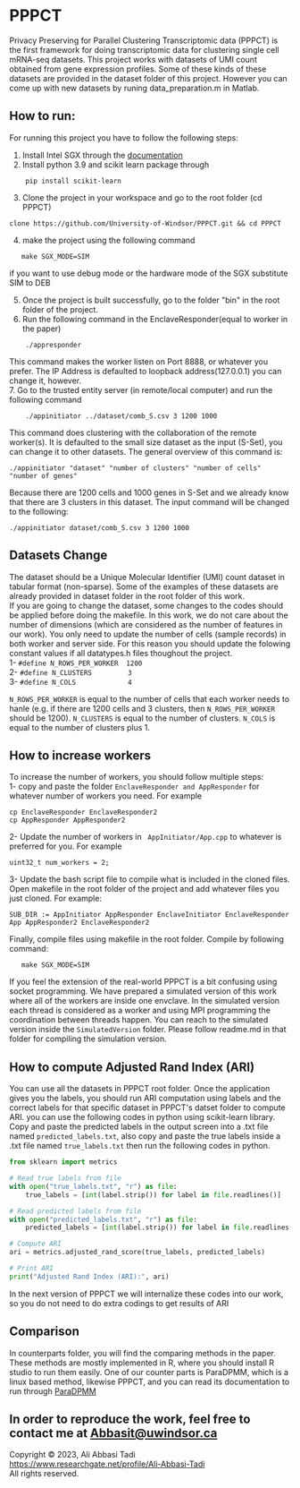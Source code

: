 # PPPCT
Privacy Preserving for Parallel Clustering Transcriptomic data (PPPCT) is the first framework for doing transcriptomic data for clustering single cell mRNA-seq datasets. 
This project works with datasets of UMI count obtained from gene expression profiles. Some of these kinds of these datasets are provided in the dataset folder of this project. However you can come up with new datasets by runing data_preparation.m in Matlab. 

## How to run:
For running this project you have to follow the following steps:
1. Install Intel SGX through the [documentation](https://github.com/intel/linux-sgx) <br/>
2. Install python 3.9 and scikit learn package through <br/>

```
    pip install scikit-learn
```

3. Clone the project in your workspace and go to the root folder (cd PPPCT)

```
clone https://github.com/University-of-Windsor/PPPCT.git && cd PPPCT
```

4. make the project using the following command

```
   make SGX_MODE=SIM 
```

if you want to use debug mode or the hardware mode of the SGX substitute SIM to DEB <br/>

5. Once the project is built successfully, go to the folder "bin" in the root folder of the project. 
6. Run the following command in the EnclaveResponder(equal to worker in the paper)<br/>

```
    ./appresponder
```

This command makes the worker listen on Port 8888, or whatever you prefer. The IP Address is defaulted to loopback address(127.0.0.1) you can change it, however.<br/>
7. Go to the trusted entity server (in remote/local computer) and run the following command <br/>

```
    ./appinitiator ../dataset/comb_S.csv 3 1200 1000 
```

This command does clustering with the collaboration of the remote worker(s). It is defaulted to the small size dataset as the input (S-Set), you can change it to other datasets. The general overview of this command is: <br/>

```
./appinitiator "dataset" "number of clusters" "number of cells" "number of genes" 
```

Because there are 1200 cells and 1000 genes in S-Set and we already know that there are 3 clusters in this dataset. The input command will be changed to the following:

```
./appinitiator dataset/comb_S.csv 3 1200 1000 
```

## Datasets Change
The dataset should be a Unique Molecular Identifier (UMI) count dataset in tabular format (non-sparse). Some of the examples of these datasets are already provided in dataset folder in the root folder of this work. <br/>
If you are going to change the dataset, some changes to the codes should be applied before doing the makefile. In this work, we do not care about the number of dimensions (which are considered as the number of features in our work). You only need to update the number of cells (sample records) in both worker and server side. For this reason you should update the folowing constant values if all datatypes.h files thoughout the project. 
<br>
1- ```#define N_ROWS_PER_WORKER  1200```   <br/>
2- ```#define N_CLUSTERS         3```      <br/>
3- ```#define N_COLS             4```      <br/>

```N_ROWS_PER_WORKER``` is equal to the number of cells that each worker needs to hanle (e.g. if there are 1200 cells and 3 clusters, then ```N_ROWS_PER_WORKER ``` should be 1200). ```N_CLUSTERS``` is equal to the number of clusters. ```N_COLS``` is equal to the number of clusters plus 1.

## How to increase workers
To increase the number of workers, you should follow multiple steps: <br/>
1- copy and paste the folder ```EnclaveResponder and AppResponder``` for whatever number of workers you need. For example

``` 
cp EnclaveResponder EnclaveResponder2
cp AppResponder AppResponder2
``` 

2- Update the number of workers in ``` AppInitiator/App.cpp``` to whatever is preferred for you. For example

``` 
uint32_t num_workers = 2;
``` 
3- Update the bash script file to compile what is included in the cloned files. Open makefile in the root folder of the project and add whatever files you just cloned. For example: <br/>
```
SUB_DIR := AppInitiator AppResponder EnclaveInitiator EnclaveResponder App AppResponder2 EnclaveResponder2 
```
Finally, compile files using makefile in the root folder. Compile by following command:
```
   make SGX_MODE=SIM 
```
If you feel the extension of the real-world PPPCT is a bit confusing using socket programming. We have prepared a simulated version of this work where all of the workers are inside one envclave. In the simulated version each thread is considered as a worker and using MPI programming the coordination between threads happen. You can reach to the simulated version inside the ```SimulatedVersion``` folder. Please follow readme.md in that folder for compiling the simulation version. 

## How to compute Adjusted Rand Index (ARI)
You can use all the datasets in PPPCT root folder.
Once the application gives you the labels, you should run ARI computation using labels and the correct labels for that specific dataset in PPPCT's datset folder to compute ARI. you can use the following codes in python using scikit-learn library. Copy and paste the predicted labels in the output screen into a .txt file named ```predicted_labels.txt```, also copy and paste the true labels inside a .txt file named ```true_labels.txt``` then run the following codes in python.

```python
from sklearn import metrics

# Read true labels from file
with open("true_labels.txt", "r") as file:
    true_labels = [int(label.strip()) for label in file.readlines()]

# Read predicted labels from file
with open("predicted_labels.txt", "r") as file:
    predicted_labels = [int(label.strip()) for label in file.readlines()]

# Compute ARI
ari = metrics.adjusted_rand_score(true_labels, predicted_labels)

# Print ARI
print("Adjusted Rand Index (ARI):", ari)
```
In the next version of PPPCT we will internalize these codes into our work, so you do not need to do extra codings to get results of ARI <br/>

## Comparison
In counterparts folder, you will find the comparing methods in the paper. These methods are mostly implemented in R, where you should install R studio to run them easily. One of our counter parts is ParaDPMM, which is a linux based method, likewise PPPCT, and you can read its documentation to run through [ParaDPMM](https://github.com/tiehangd/Para_DPMM)


## In order to reproduce the work, feel free to contact me at Abbasit@uwindsor.ca



Copyright © 2023, Ali Abbasi Tadi <br/>
https://www.researchgate.net/profile/Ali-Abbasi-Tadi <br/>
All rights reserved.

